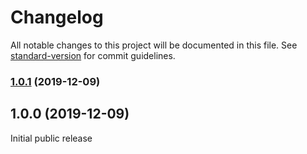 # Changelog

All notable changes to this project will be documented in this file. See [standard-version](https://github.com/conventional-changelog/standard-version) for commit guidelines.

### [1.0.1](https://github.com/wadehrarshpreet/react-create-library/compare/v1.0.0...v1.0.1) (2019-12-09)

## 1.0.0 (2019-12-09)

Initial public release